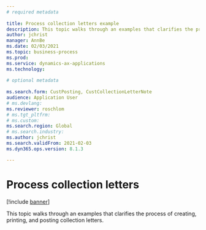 ```yaml
--- 
# required metadata 
 
title: Process collection letters example
description: This topic walks through an examples that clarifies the process of creating, printing, and posting collection letters. 
author: jchrist
manager: AnnBe 
ms.date: 02/03/2021
ms.topic: business-process 
ms.prod:  
ms.service: dynamics-ax-applications 
ms.technology:  
 
# optional metadata 
 
ms.search.form: CustPosting, CustCollectionLetterNote   
audience: Application User 
# ms.devlang:  
ms.reviewer: roschlom
# ms.tgt_pltfrm:  
# ms.custom:  
ms.search.region: Global
# ms.search.industry: 
ms.author: jchrist
ms.search.validFrom: 2021-02-03 
ms.dyn365.ops.version: 8.1.3

---
```

# Process collection letters

[!include [banner](../../includes/banner.md)]

This topic walks through an examples that clarifies the process of creating, printing, and posting collection letters.


